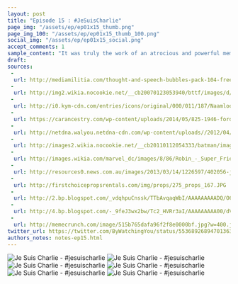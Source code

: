 ```yaml
---
layout: post
title: "Episode 15 : #JeSuisCharlie"
page_img: "/assets/ep/ep01x15_thumb.png"
page_img_100: "/assets/ep/ep01x15_thumb_100.png"
social_img: "/assets/ep/ep01x15_social.png"
accept_comments: 1
sample_content: "It was truly the work of an atrocious and powerful meme."
draft: 
sources: 
 - 
  url: http://mediamilitia.com/thought-and-speech-bubbles-pack-104-free-vectors-and-images/
 - 
  url: http://img2.wikia.nocookie.net/__cb20070123053940/bttf/images/d/d2/Clocktower2015.PNG
 - 
  url: http://i0.kym-cdn.com/entries/icons/original/000/011/187/Naamloos-1.png
 - 
  url: https://carancestry.com/wp-content/uploads/2014/05/825-1946-ford-super-deluxe-convertible-coupe_4fb52.jpg
 - 
  url: http://netdna.walyou.netdna-cdn.com/wp-content/uploads//2012/04/Batman-Jesus.jpg
 - 
  url: http://images2.wikia.nocookie.net/__cb20110112054333/batman/images/a/a3/NealAdamsBatman.jpg
 - 
  url: http://images.wikia.com/marvel_dc/images/8/86/Robin_-_Super_Friends_01.jpg
 - 
  url: http://resources0.news.com.au/images/2013/03/14/1226597/402056-jesus.jpg
 - 
  url: http://firstchoicepropsrentals.com/img/props/275_props_167.JPG
 - 
  url: http://2.bp.blogspot.com/_vdqhpuCnssk/TTbAvqaqWbI/AAAAAAAAADQ/O6pC2qZMFis/s1600/Bild_05%25281400x929%2529.jpg
 - 
  url: http://4.bp.blogspot.com/-_9feJ3wx2bw/Tc2_HVRr3aI/AAAAAAAAA00/dVXZ-upZyp8/s1600/Scared%2BBatman.jpg
 - 
  url: http://memecrunch.com/image/515b765dafa96f2f8e0000bf.jpg?w=400.jpg
twitter_url: https://twitter.com/ByWatchingYou/status/553689268947013634
authors_notes: notes-ep15.html
---
```



<div style="margin-left: auto; margin-right: auto; width: 600px;">
  <img src="/assets/ep/ep01x15_01.png" alt="Je Suis Charlie - #jesuischarlie" />
  <img src="/assets/ep/ep01x15_02.png" alt="Je Suis Charlie - #jesuischarlie" />
  <img src="/assets/ep/ep01x15_03.png" alt="Je Suis Charlie - #jesuischarlie" />
  <img src="/assets/ep/ep01x15_04.png" alt="Je Suis Charlie - #jesuischarlie" />
  <img src="/assets/ep/ep01x15_05.png" alt="Je Suis Charlie - #jesuischarlie" />
  <img src="/assets/ep/ep01x15_06.png" alt="Je Suis Charlie - #jesuischarlie" />
</div>

<div style="display: none">
  Script:

  Jesus: Your work to defeat the Marty McFly meme was just OK. It was solid, but not perfect. It has the makings of a good meme. At least you learned Lesson 1.
  Lesson 1: Fight memes with memes.
  Jesus: On to Lesson 2. There's a meme down the street that--
  Batman: No!!!
  Robin: You haven't explained shit. You didn't even tell us why you tried to kill us.
  Jesus: Use your brain, kid. Memes can't be killed in a car accident.
  Batman: We're not going anywhere, until you explain what you want from us.
  Jesus: ...
  Jesus: Fine. Batman, get one of the newspapers from that box.
  Meme: This meme has been censored because the artist is afraid of jihadists. #JeSuisCharlie
  Batman: Who did this?
  Jesus: It hardly matters. This was truly the work of an atrocious and powerful meme. I can't fight memes by myself anymore. I grow weaker every year. I'm a joke. I've made mistakes in the past. But now I need your help.
  Batman: ... OK. What do you need me to do?
</div>
